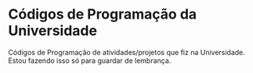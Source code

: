 # Códigos de Programação da Universidade
Códigos de Programação de atividades/projetos que fiz na Universidade.
Estou fazendo isso só para guardar de lembrança. 
